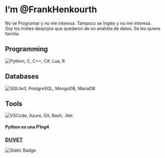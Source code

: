 # I’m @FrankHenkourth
No se Programar y no me interesa.
Tampoco se Ingles y no me interesa.
Soy los tristes despojos que quedaron de un analista de datos.
Se les quiere familia.

<!---
FrankHenkourth/FrankHenkourth is a ✨ special ✨ repository because its `README.md` (this file) appears on your GitHub profile.
You can click the Preview link to take a look at your changes.
--->

## Programming
![Python, C, C++, C#, Lua, R](https://skillicons.dev/icons?i=python,c,cpp,cs,lua,r&perline=6)
## Databases
![SQLite3, PostgreSQL, MongoDB, MariaDB](https://skillicons.dev/icons?i=sqlite,postgresql,mongodb,mariadb)
## Tools
![VSCode, Azure, Git, Bash, .Net](https://skillicons.dev/icons?i=vscode,azure,git,bash,net)



#### Python es una P1ng4
### [DUVET](https://youtu.be/ATd59_wqSJA?si=ty4489UIjEuQZYme)
![Static Badge](https://img.shields.io/badge/Frank%20Henkourt-2024-green)
